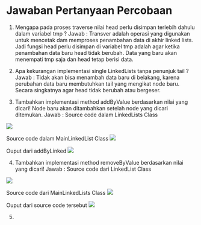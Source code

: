 # Jawaban Pertanyaan Percobaan

1. Mengapa pada proses traverse nilai head perlu disimpan terlebih dahulu dalam variabel tmp ?
Jawab : 
Transver adalah operasi yang digunakan untuk mencetak dam memproses penambahan data di akhir linked lists. Jadi fungsi head perlu disimpan di variabel tmp adalah agar ketika penambahan data baru head tidak berubah. Data yang baru akan menempati tmp saja dan head tetap berisi data.

2. Apa kekurangan implementasi single LinkedLists tanpa penunjuk tail ?
Jawab :
Tidak akan bisa menambah data baru di belakang, karena perubahan data baru membutuhkan tail yang mengikat node baru. Secara singkatnya agar head tidak berubah atau bergeser.

3. Tambahkan implementasi method addByValue berdasarkan nilai yang dicari! Node baru akan ditambahkan setelah node yang dicari ditemukan.
Jawab :
Source code dalam LinkedLists Class
<img src="1.ekstensifoto">

Source code dalam MainLinkedList Class
<img src="2.ekstensifoto">

Ouput dari addByLinked
<img src="5.ekstensifoto">

4. Tambahkan implementasi method removeByValue berdasarkan nilai yang dicari!
Jawab :
Source code dari LinkedList Class
<img src="3.ekstensifoto">

Source code dari MainLinkedLists Class
<img src="4.ekstensifoto">

Ouput dari source code tersebut 
<img src="6.ekstensifoto">

5. 